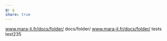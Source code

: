```yaml
---
g: g
share: true
---
```


www.mara-li.fr/docs/folder/
docs/folder/
www.mara-li.fr/docs/folder/
tests
test235
